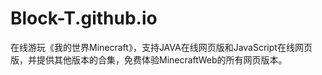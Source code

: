 # Block-T.github.io
在线游玩《我的世界Minecraft》，支持JAVA在线网页版和JavaScript在线网页版，并提供其他版本的合集，免费体验MinecraftWeb的所有网页版本。
